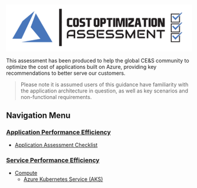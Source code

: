 [![Cost Optimization Assessment](/templates/media/costoptimization-icon.png "Performance Efficiency Assessment")](#)

This assessment has been produced to help the global CE&S community to optimize the cost of applications built on Azure, providing key recommendations to better serve our customers.

> Please note it is assumed users of this guidance have familiarity with the application architecture in question, as well as key scenarios and non-functional requirements.

## Navigation Menu

### [Application Performance Efficiency](./application.md) 
- [Application Assessment Checklist](./application.md#Application-Assessment-Checklist)


### [Service Performance Efficiency](./service.md)

  - [Compute](./service.md#Compute)
    - [Azure Kubernetes Service (AKS)](./service.md#Azure-Kubernetes-Service-AKS)